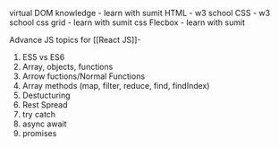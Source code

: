 virtual DOM knowledge - learn with sumit
HTML - w3 school 
CSS - w3 school
css grid - learn with sumit 
css Flecbox - learn with sumit 

Advance JS topics for [[React JS]]-
1. ES5 vs ES6
2. Array, objects, functions
3. Arrow fuctions/Normal Functions
4. Array methods (map, filter, reduce, find, findIndex)
5. Destucturing
6. Rest Spread
7. try catch
8. async await
9. promises